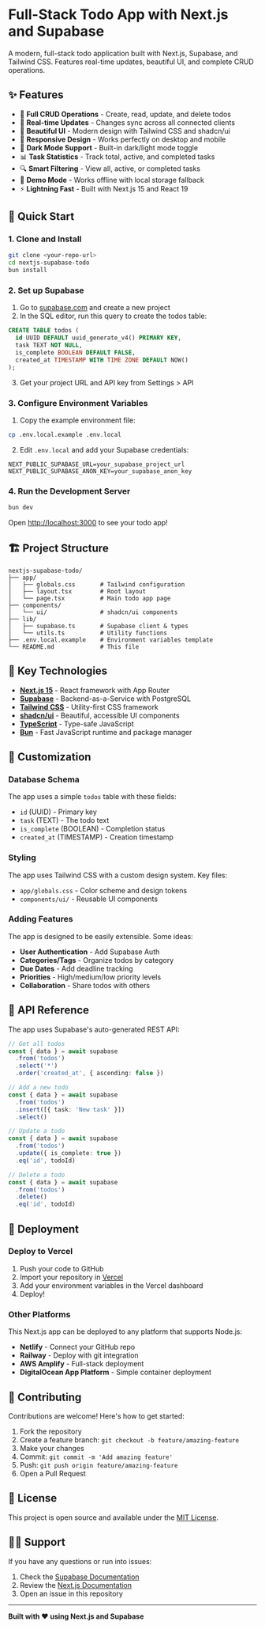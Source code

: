# Full-Stack Todo App with Next.js and Supabase

A modern, full-stack todo application built with Next.js, Supabase, and Tailwind CSS. Features real-time updates, beautiful UI, and complete CRUD operations.

## ✨ Features

- 📝 **Full CRUD Operations** - Create, read, update, and delete todos
- 🔄 **Real-time Updates** - Changes sync across all connected clients
- 🎨 **Beautiful UI** - Modern design with Tailwind CSS and shadcn/ui
- 📱 **Responsive Design** - Works perfectly on desktop and mobile
- 🌙 **Dark Mode Support** - Built-in dark/light mode toggle
- 📊 **Task Statistics** - Track total, active, and completed tasks
- 🔍 **Smart Filtering** - View all, active, or completed tasks
- 💾 **Demo Mode** - Works offline with local storage fallback
- ⚡ **Lightning Fast** - Built with Next.js 15 and React 19

## 🚀 Quick Start

### 1. Clone and Install

```bash
git clone <your-repo-url>
cd nextjs-supabase-todo
bun install
```

### 2. Set up Supabase

1. Go to [supabase.com](https://supabase.com) and create a new project
2. In the SQL editor, run this query to create the todos table:

```sql
CREATE TABLE todos (
  id UUID DEFAULT uuid_generate_v4() PRIMARY KEY,
  task TEXT NOT NULL,
  is_complete BOOLEAN DEFAULT FALSE,
  created_at TIMESTAMP WITH TIME ZONE DEFAULT NOW()
);
```

3. Get your project URL and API key from Settings > API

### 3. Configure Environment Variables

1. Copy the example environment file:
```bash
cp .env.local.example .env.local
```

2. Edit `.env.local` and add your Supabase credentials:
```env
NEXT_PUBLIC_SUPABASE_URL=your_supabase_project_url
NEXT_PUBLIC_SUPABASE_ANON_KEY=your_supabase_anon_key
```

### 4. Run the Development Server

```bash
bun dev
```

Open [http://localhost:3000](http://localhost:3000) to see your todo app!

## 🏗️ Project Structure

```
nextjs-supabase-todo/
├── app/
│   ├── globals.css       # Tailwind configuration
│   ├── layout.tsx        # Root layout
│   └── page.tsx          # Main todo app page
├── components/
│   └── ui/               # shadcn/ui components
├── lib/
│   ├── supabase.ts       # Supabase client & types
│   └── utils.ts          # Utility functions
├── .env.local.example    # Environment variables template
└── README.md             # This file
```

## 🎯 Key Technologies

- **[Next.js 15](https://nextjs.org)** - React framework with App Router
- **[Supabase](https://supabase.com)** - Backend-as-a-Service with PostgreSQL
- **[Tailwind CSS](https://tailwindcss.com)** - Utility-first CSS framework
- **[shadcn/ui](https://ui.shadcn.com)** - Beautiful, accessible UI components
- **[TypeScript](https://typescriptlang.org)** - Type-safe JavaScript
- **[Bun](https://bun.sh)** - Fast JavaScript runtime and package manager

## 🔧 Customization

### Database Schema

The app uses a simple `todos` table with these fields:
- `id` (UUID) - Primary key
- `task` (TEXT) - The todo text
- `is_complete` (BOOLEAN) - Completion status
- `created_at` (TIMESTAMP) - Creation timestamp

### Styling

The app uses Tailwind CSS with a custom design system. Key files:
- `app/globals.css` - Color scheme and design tokens
- `components/ui/` - Reusable UI components

### Adding Features

The app is designed to be easily extensible. Some ideas:
- **User Authentication** - Add Supabase Auth
- **Categories/Tags** - Organize todos by category
- **Due Dates** - Add deadline tracking
- **Priorities** - High/medium/low priority levels
- **Collaboration** - Share todos with others

## 📝 API Reference

The app uses Supabase's auto-generated REST API:

```typescript
// Get all todos
const { data } = await supabase
  .from('todos')
  .select('*')
  .order('created_at', { ascending: false })

// Add a new todo
const { data } = await supabase
  .from('todos')
  .insert([{ task: 'New task' }])
  .select()

// Update a todo
const { data } = await supabase
  .from('todos')
  .update({ is_complete: true })
  .eq('id', todoId)

// Delete a todo
const { data } = await supabase
  .from('todos')
  .delete()
  .eq('id', todoId)
```

## 🚀 Deployment

### Deploy to Vercel

1. Push your code to GitHub
2. Import your repository in [Vercel](https://vercel.com)
3. Add your environment variables in the Vercel dashboard
4. Deploy!

### Other Platforms

This Next.js app can be deployed to any platform that supports Node.js:
- **Netlify** - Connect your GitHub repo
- **Railway** - Deploy with git integration
- **AWS Amplify** - Full-stack deployment
- **DigitalOcean App Platform** - Simple container deployment

## 🤝 Contributing

Contributions are welcome! Here's how to get started:

1. Fork the repository
2. Create a feature branch: `git checkout -b feature/amazing-feature`
3. Make your changes
4. Commit: `git commit -m 'Add amazing feature'`
5. Push: `git push origin feature/amazing-feature`
6. Open a Pull Request

## 📄 License

This project is open source and available under the [MIT License](LICENSE).

## 🙋‍♂️ Support

If you have any questions or run into issues:

1. Check the [Supabase Documentation](https://supabase.com/docs)
2. Review the [Next.js Documentation](https://nextjs.org/docs)
3. Open an issue in this repository

---

**Built with ❤️ using Next.js and Supabase**